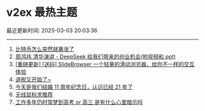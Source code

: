 # v2ex 最热主题

最近更新时间: 2025-03-03 20:03:36

--- 
1. [比特币怎么突然就暴涨了](https://www.v2ex.com/t/1115339) 
2. [周鸿祎 清华演讲 - DeepSeek 给我们带来的创业机会(附视频和 ppt)](https://www.v2ex.com/t/1115345) 
3. [[重磅更新] [送码] SlideBrowser 一个轻量的滑动浏览器，给你不一样的交互体验](https://www.v2ex.com/t/1115346) 
4. [退税又开始了~](https://www.v2ex.com/t/1115367) 
5. [今天是我们结婚 11 周年纪念日，认识已经 21 年了](https://www.v2ex.com/t/1115388) 
6. [无线鼠标求推荐](https://www.v2ex.com/t/1115391) 
7. [工作多年仍时常梦到高考 or 高三 是有什么心里暗示吗](https://www.v2ex.com/t/1115460) 
